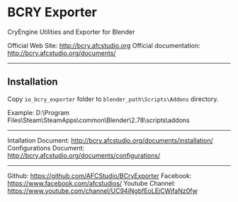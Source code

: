 # BCRY Exporter

CryEngine Utilities and Exporter for Blender

Official Web Site:      http://bcry.afcstudio.org
Official documentation: http://bcry.afcstudio.org/documents/

----------------------------------------------------------------

## Installation

Copy `io_bcry_exporter` folder to `blender_path\Scripts\Addons` directory.

Example:  D:\Program Files\Steam\SteamApps\common\Blender\2.78\scripts\addons

-------------------------------------------------------------------------------

Intallation Document:    http://bcry.afcstudio.org/documents/installation/
Configurations Document: http://bcry.afcstudio.org/documents/configurations/

-------------------------------------------------------------------------------

Github:          https://github.com/AFCStudio/BCryExporter
Facebook:        https://www.facebook.com/afcstudios/
Youtube Channel: https://www.youtube.com/channel/UC94iNgbfEoLEjCWjfaNz0fw